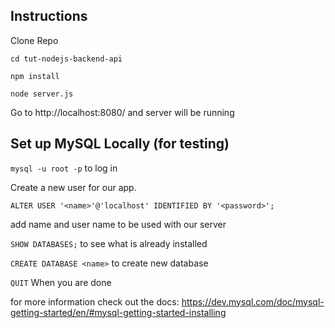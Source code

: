 ## Instructions

Clone Repo

```
cd tut-nodejs-backend-api

npm install

node server.js
```

Go to http://localhost:8080/ and server will be running

## Set up MySQL Locally (for testing)

`mysql -u root -p` to log in

Create a new user for our app.

`ALTER USER '<name>'@'localhost' IDENTIFIED BY '<password>';`

add name and user name to be used with our server 

`SHOW DATABASES;` to see what is already installed

`CREATE DATABASE <name>` to create new database

`QUIT` When you are done




for more information check out the docs:
https://dev.mysql.com/doc/mysql-getting-started/en/#mysql-getting-started-installing
